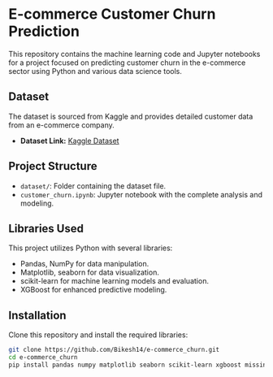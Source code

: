 # E-commerce Customer Churn Prediction

This repository contains the machine learning code and Jupyter notebooks for a project focused on predicting customer churn in the e-commerce sector using Python and various data science tools.

## Dataset
The dataset is sourced from Kaggle and provides detailed customer data from an e-commerce company.
- **Dataset Link:** [Kaggle Dataset](https://www.kaggle.com/datasets/ankitverma2010/ecommerce-customer-churn-analysis-and-prediction/data)

## Project Structure
- `dataset/`: Folder containing the dataset file.
- `customer_churn.ipynb`: Jupyter notebook with the complete analysis and modeling.

## Libraries Used
This project utilizes Python with several libraries:
- Pandas, NumPy for data manipulation.
- Matplotlib, seaborn for data visualization.
- scikit-learn for machine learning models and evaluation.
- XGBoost for enhanced predictive modeling.

## Installation
Clone this repository and install the required libraries:
```bash
git clone https://github.com/Bikesh14/e-commerce_churn.git
cd e-commerce_churn
pip install pandas numpy matplotlib seaborn scikit-learn xgboost missingno
